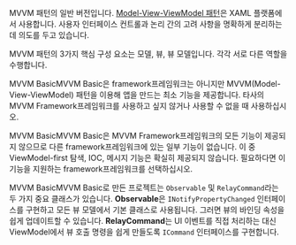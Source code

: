 ﻿MVVM 패턴의 일반 버전입니다.  [Model-View-ViewModel 패턴](https://en.wikipedia.org/wiki/Model%E2%80%93view%E2%80%93viewmodel)은 XAML 플랫폼에서 사용합니다. 사용자 인터페이스 컨트롤과 논리 간의 고려 사항을 명확하게 분리하는 데 의도를 두고 있습니다.

MVVM 패턴의 3가지 핵심 구성 요소는 모델, 뷰, 뷰 모델입니다. 각각 서로 다른 역할을 수행합니다.

MVVM BasicMVVM Basic은 framework프레임워크는 아니지만 MVVM(Model-View-ViewModel) 패턴을 이용해 앱을 만드는 최소 기능을 제공합니다.
타사의 MVVM Framework프레임워크를 사용하고 싶지 않거나 사용할 수 없을 때 사용하십시오.

MVVM BasicMVVM Basic은 MVVM Framework프레임워크의 모든 기능이 제공되지 않으므로 다른 framework프레임워크에 있는 일부 기능이 없습니다. 이 중 ViewModel-first 탐색, IOC, 메시지 기능은 확실히 제공되지 않습니다. 필요하다면 이 기능을 지원하는 framework프레임워크를 선택하십시오.

MVVM BasicMVVM Basic로 만든 프로젝트는 `Observable` 및 `RelayCommand`라는 두 가지 중요 클래스가 있습니다.
**Observable**은 `INotifyPropertyChanged` 인터페이스를 구현하고 모든 뷰 모델에서 기본 클래스로 사용됩니다. 그러면 뷰의 바인딩 속성을 쉽게 업데이트할 수 있습니다.
**RelayCommand**는 UI 이벤트를 직접 처리하는 대신 ViewModel에서 뷰 호출 명령을 쉽게 만들도록 `ICommand` 인터페이스를 구현합니다.

